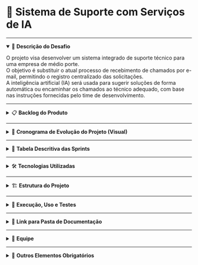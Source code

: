 # 📌 Sistema de Suporte com Serviços de IA

---

<details open>
  <summary>🎯 <strong>Descrição do Desafio</strong></summary>

O projeto visa desenvolver um sistema integrado de suporte técnico para uma empresa de médio porte.  
O objetivo é substituir o atual processo de recebimento de chamados por e-mail, permitindo o registro centralizado das solicitações.  
A inteligência artificial (IA) será usada para sugerir soluções de forma automática ou encaminhar os chamados ao técnico adequado, com base nas instruções fornecidas pelo time de desenvolvimento.

</details>

---

<details>
  <summary>📋 <strong>Backlog do Produto</strong></summary>

| ID   | Item do Backlog | Prioridade | Sprint | Status   |
|------|------------------|-------------|---------|-----------|
| RF1  | Implementar sistema de Login | Alta | Sprint 1 | Pendente |
| RF2  | Criar telas distintas para Administrador e Usuário Comum | Alta | Sprint 1 | Pendente |
| RF3  | Funcionalidade para abrir chamado | Alta | Sprint 1 | Pendente |
| RF4  | Permitir edição de chamado | Média | Sprint 2 | Pendente |
| RF5  | Adicionar campo de descrição do chamado | Alta | Sprint 1 | Pendente |
| RF6  | Definir nível de prioridade do chamado | Alta | Sprint 2 | Pendente |
| RF7  | Definir tipo de chamado | Média | Sprint 2 | Pendente |
| RF8  | Indicar setor para o qual o chamado deve ser aberto | Média | Sprint 2 | Pendente |
| RF9  | Notificação para o Técnico receber o chamado | Alta | Sprint 3 | Pendente |
| RF10 | Implementar IA para analisar texto e sugerir solução ao técnico | Alta | Sprint 3 | Pendente |
| RF11 | Técnico finalizar atendimento registrando o procedimento realizado | Alta | Sprint 3 | Pendente |
| RF12 | Sistema armazenar histórico do que foi feito, quando e por quem | Alta | Sprint 4 | Pendente |

</details>

---

<details>
  <summary>📆 <strong>Cronograma de Evolução do Projeto (Visual)</strong></summary>

| Sprint | Período | Documentação |
|--------|----------|--------------|
| Sprint 1 | 15/09 – 01/10 | [📄 Docs Sprint 1](#) |
| Sprint 2 | 02/10 – 18/10 | [📄 Docs Sprint 2](#) |
| Sprint 3 | 19/10 – 25/10 | [📄 Docs Sprint 3](#) |
| Sprint 4 | 26/10 – 02/11 | [📄 Docs Sprint 4](#) |

</details>

---

<details>
  <summary>🧾 <strong>Tabela Descritiva das Sprints</strong></summary>

| Período | Documentação da Sprint | 
|----------|------------------------|
| Sprint 1 | [📄 Link Documentação](#) | 
| Sprint 2 | [📄 Link Documentação](#) | 
| Sprint 3 | [📄 Link Documentação](#) | 
| Sprint 4 | [📄 Link Documentação](#) | 

</details>

---

<details>
  <summary>🛠️ <strong>Tecnologias Utilizadas</strong></summary>

- **Linguagens:** Python, HTML, CSS e JavaScript  
- **Frameworks:** Kivy, ReactJS e React Native  
- **Banco de Dados:** SQL Server  
- **Ferramentas:** GitHub, Trello e Figma  

</details>

---

<details>
  <summary>🏗️ <strong>Estrutura do Projeto</strong></summary>

 📁 SISTEMA_SUPORTE_IA/
│
├── 📁 backend/                # Projeto Python (Servidor, API e lógica de IA)
│   ├── 📁 app/                 # Onde o código principal da aplicação vive
│   │   ├── 📁 routes/           # Define os endpoints da API (ex: /login, /chamados)
│   │   ├── 📁 services/         # Contém a lógica de negócio e regras da IA
│   │   ├── 📁 models/           # Define as tabelas do banco de dados (ex: Usuário, Chamado)
│   │   ├── 📁 schemas/          # Validação de dados de entrada/saída (Pydantic, etc.)
│   │   └── __init__.py
│   ├── 📁 migrations/         # Arquivos de migração do banco de dados (Alembic)
│   ├── 📁 tests/              # Testes unitários e de integração
│   ├── .env                  # Variáveis de ambiente (chave da API, string do BD)
│   ├── main.py               # Ponto de entrada para iniciar o servidor
│   └── requirements.txt      # Lista de dependências Python (pip)
│
├── 📁 frontend-web/           # Projeto Web (ReactJS para Técnicos/Admin)
│   ├── public/
│   │   └── index.html
│   ├── src/
│   │   ├── 📁 assets/         # Imagens, fontes e ícones
│   │   ├── 📁 components/     # Componentes reutilizáveis (Botão, Input, Card)
│   │   ├── 📁 hooks/          # Hooks customizados (ex: useAuth)
│   │   ├── 📁 pages/          # Telas principais (Login, DashboardAdmin, DetalheChamado)
│   │   ├── 📁 services/       # Lógica de chamada da API (ex: api.js com Axios)
│   │   ├── 📁 context/        # Contexto global (ex: AuthContext)
│   │   ├── App.js            # Componente raiz
│   │   ├── index.js          # Ponto de entrada do React
│   │   └── routes.js         # Definição das rotas da aplicação web
│   └── package.json          # Dependências do frontend web (npm)
│
├── 📁 frontend-mobile/        # Projeto Mobile (React Native + Expo para Usuários)
│   ├── assets/               # Fontes, ícones e imagens
│   ├── src/
│   │   ├── 📁 components/     # Componentes reutilizáveis (CardChamado, BotaoCustomizado)
│   │   ├── 📁 hooks/          # Hooks customizados
│   │   ├── 📁 navigation/     # Gerenciamento de navegação (Stack e Tab Navigators)
│   │   ├── 📁 screens/        # Telas do app (Login, MeusChamados, AbrirChamado)
│   │   ├── 📁 services/       # Configuração da API para o mobile
│   │   └── 📁 context/        # Contexto de autenticação do usuário
│   ├── App.js                # Ponto de entrada do app (Expo)
│   ├── app.json              # Configurações do projeto Expo
│   └── package.json          # Dependências do projeto mobile (npm/yarn)
│
├── 📁 docs/                   # Toda a documentação do projeto (Manual, DoR/DoD)
│   ├── Manual_Usuario.md
│   ├── DoD_DoR.md
│   └── Sprints/
│       ├── Sprint_1.md
│       └── ...
│
└── README.md                 # O arquivo que você está lendo


</details>

---

<details>
  <summary>📖 <strong>Execução, Uso e Testes</strong></summary>

### 🔹 Frontend  
1. Acesse a pasta `/frontend-web`  
2. Execute `npm install`  
3. Inicie com `npm start`  

### 🔹 Backend  
1. Acesse a pasta `/backend`  
2. Instale dependências com `pip install -r requirements.txt`  
3. Rode o servidor com `python app.py`  

### 🔹 Mobile  
1. Acesse `/frontend-mobile`  
2. Execute `npm install`  
3. Inicie com `npx expo start`  

</details>

---

<details>
  <summary>📂 <strong>Link para Pasta de Documentação</strong></summary>

📁 [Acessar Documentação](#)

</details>

---

<details>
  <summary>👥 <strong>Equipe</strong></summary>

| Nome | Papel | GitHub |
|------|--------|--------|
| Lucas de Oliveira Silva | Desenvolvedor Frontend | [GitHub](https://github.com/Kript0-Web) |
| Samuel Jhonata de Lima | Desenvolvedor Backend | [GitHub](https://github.com/SamuJL) |
| Gabriel Oliveira dos Santos | Analista de Requisitos | [GitHub](https://github.com/gabrielods14) |
| João Gabriel Goulart Silva | UX/UI Designer | [GitHub](https://github.com/Goulart06) |
| Thiago Almeida Ribeiro | QA / Testes | [GitHub](https://github.com/Thiagoalmeida74) |
| Gabriel Silva Guimarães | DevOps | [GitHub](https://github.com/guimagabs) |

</details>

---

<details>
  <summary>📘 <strong>Outros Elementos Obrigatórios</strong></summary>

### 🗂️ Pasta de Documentação
- [Checklist de DoR e DoD](#)
- [DoR e DoD por Sprint](#)
- [Manual do Usuário](#)

</details>
